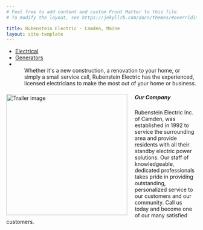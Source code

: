```yaml
---
# Feel free to add content and custom Front Matter to this file.
# To modify the layout, see https://jekyllrb.com/docs/themes/#overriding-theme-defaults

title: Rubenstein Electric - Camden, Maine
layout: site-template
---
```

<div id="index_page">
    <div id="banner">
        <ul id="banner_menu">
            <li style="width: 350px;" onmouseover="toggleBanner(0);"><a href="/electrical">Electrical</a></li>
            <li style="width: 300px;" onmouseover="toggleBanner(1);"><a href="/generators">Generators</a></li>
            <li id="banner_abstract_wrapper">
                <ul id="banner_abstract">
                    <li style="display: block;">Whether it's a new construction, a renovation to your home, or simply a small service call, Rubenstein Electric has the experienced, licensed electricians to make the most out of your home or business.</li>
                    <li style="display: none;">Residents of Maine are no stranger to power outages, nor the inconveniences they can bring, so why not invest in a solution guaranteed to make your next power outage a more pleasant one for either your home or business.</li> 
                </ul>
            </li>
        </ul>
    </div>
    <div id="page_content">
        <div id="page_wrapper">
            <img alt="Trailer image" style="width: 320px; float: left; margin-right: 20px; " src="/assets/images/trailer2_300.jpg">
            <h5>Our Company</h5>
            <p>Rubenstein Electric Inc. of Camden, was established in 1992 to service the surrounding area and provide residents with all their standby electric power solutions. Our staff of knowledgeable, dedicated professionals takes pride in providing outstanding, personalized service to our customers and our community. Call us today and become one of our many satisfied customers.</p>
        </div>
    </div>
</div>
